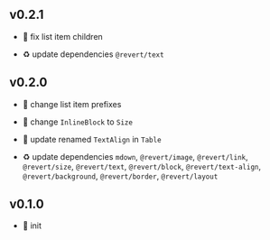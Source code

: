## v0.2.1

* 🐞 fix list item children

* ♻️ update dependencies `@revert/text`

## v0.2.0

* 🐞 change list item prefixes

* 🐞 change `InlineBlock` to `Size`

* 🐞 update renamed `TextAlign` in `Table`

* ♻️ update dependencies `mdown`, `@revert/image`, `@revert/link`, `@revert/size`, `@revert/text`, `@revert/block`, `@revert/text-align`, `@revert/background`, `@revert/border`, `@revert/layout`

## v0.1.0

* 🐣 init

